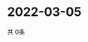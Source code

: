 # 2022-03-05
  共 0条

  <!-- BEGIN -->
  <!-- 最后更新时间Sat Mar 05 2022 05:03:53 GMT+0000 (Coordinated Universal Time) -->
  
  <!-- END -->
  
  